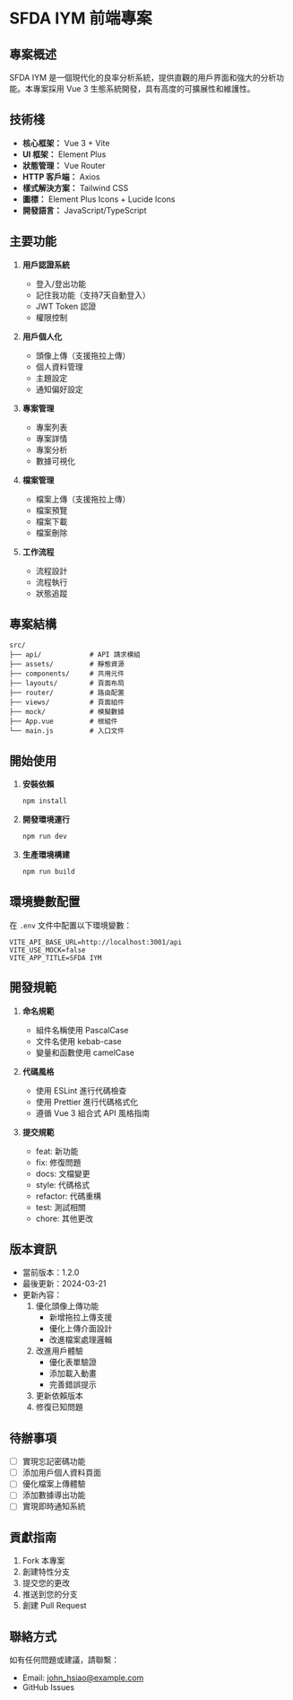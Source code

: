 # SFDA IYM 前端專案

## 專案概述

SFDA IYM 是一個現代化的良率分析系統，提供直觀的用戶界面和強大的分析功能。本專案採用 Vue 3 生態系統開發，具有高度的可擴展性和維護性。

## 技術棧

- **核心框架：** Vue 3 + Vite
- **UI 框架：** Element Plus
- **狀態管理：** Vue Router
- **HTTP 客戶端：** Axios
- **樣式解決方案：** Tailwind CSS
- **圖標：** Element Plus Icons + Lucide Icons
- **開發語言：** JavaScript/TypeScript

## 主要功能

1. **用戶認證系統**
   - 登入/登出功能
   - 記住我功能（支持7天自動登入）
   - JWT Token 認證
   - 權限控制

2. **用戶個人化**
   - 頭像上傳（支援拖拉上傳）
   - 個人資料管理
   - 主題設定
   - 通知偏好設定

3. **專案管理**
   - 專案列表
   - 專案詳情
   - 專案分析
   - 數據可視化

4. **檔案管理**
   - 檔案上傳（支援拖拉上傳）
   - 檔案預覽
   - 檔案下載
   - 檔案刪除

5. **工作流程**
   - 流程設計
   - 流程執行
   - 狀態追蹤

## 專案結構

```
src/
├── api/            # API 請求模組
├── assets/         # 靜態資源
├── components/     # 共用元件
├── layouts/        # 頁面布局
├── router/         # 路由配置
├── views/          # 頁面組件
├── mock/           # 模擬數據
├── App.vue         # 根組件
└── main.js         # 入口文件
```

## 開始使用

1. **安裝依賴**
   ```bash
   npm install
   ```

2. **開發環境運行**
   ```bash
   npm run dev
   ```

3. **生產環境構建**
   ```bash
   npm run build
   ```

## 環境變數配置

在 `.env` 文件中配置以下環境變數：

```
VITE_API_BASE_URL=http://localhost:3001/api
VITE_USE_MOCK=false
VITE_APP_TITLE=SFDA IYM
```

## 開發規範

1. **命名規範**
   - 組件名稱使用 PascalCase
   - 文件名使用 kebab-case
   - 變量和函數使用 camelCase

2. **代碼風格**
   - 使用 ESLint 進行代碼檢查
   - 使用 Prettier 進行代碼格式化
   - 遵循 Vue 3 組合式 API 風格指南

3. **提交規範**
   - feat: 新功能
   - fix: 修復問題
   - docs: 文檔變更
   - style: 代碼格式
   - refactor: 代碼重構
   - test: 測試相關
   - chore: 其他更改

## 版本資訊

- 當前版本：1.2.0
- 最後更新：2024-03-21
- 更新內容：
  1. 優化頭像上傳功能
     - 新增拖拉上傳支援
     - 優化上傳介面設計
     - 改進檔案處理邏輯
  2. 改進用戶體驗
     - 優化表單驗證
     - 添加載入動畫
     - 完善錯誤提示
  3. 更新依賴版本
  4. 修復已知問題

## 待辦事項

- [ ] 實現忘記密碼功能
- [ ] 添加用戶個人資料頁面
- [ ] 優化檔案上傳體驗
- [ ] 添加數據導出功能
- [ ] 實現即時通知系統

## 貢獻指南

1. Fork 本專案
2. 創建特性分支
3. 提交您的更改
4. 推送到您的分支
5. 創建 Pull Request

## 聯絡方式

如有任何問題或建議，請聯繫：
- Email: john_hsiao@example.com
- GitHub Issues 